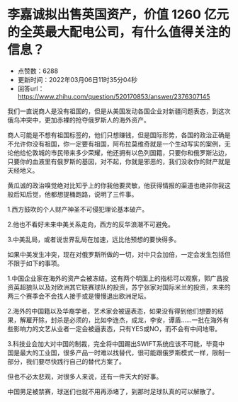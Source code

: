 # 李嘉诚拟出售英国资产，价值 1260 亿元的全英最大配电公司，有什么值得关注的信息？
- 点赞数：6288
- 更新时间：2022年03月06日11时35分04秒
- 回答url：https://www.zhihu.com/question/520170853/answer/2376307145
<body>
 <p data-pid="DaSyBF8U">我们一直说商人是没有祖国的，但是从美国发动各国企业对新疆问题表态，到这次俄乌冲突中，更加赤裸的抢夺俄罗斯人的海外资产。</p>
 <p data-pid="myQHWoAA">商人可能是不想有祖国标签的，他们只想赚钱，但是国际形势，各国的政治正确是不允许你没有祖国，你一定要有祖国，阿布拉莫维奇就是一个生动写实的案例，无论他给伦敦城的市民带来多少荣耀，他还拥有以色列国籍，只要你和俄罗斯沾边，只要你的血液里有俄罗斯的基因，对不起，你就是邪恶的，我们没收你的财产就是天经地义。</p>
 <p data-pid="4wLTdI9-">黄瓜诚的政治嗅觉绝对比知乎上的你我他要灵敏，他获得情报的渠道也绝非你我这般后知后觉，他都想提桶跑路，说明了三件事。</p>
 <p data-pid="QXkalMt1">1.西方鼓吹的个人财产神圣不可侵犯理论基本破产。</p>
 <p data-pid="RcFDpVpi">2.他也不看好未来中美关系走向，西方的反华浪潮不可避免。</p>
 <p data-pid="LfSRPM7b">3.中美乱局，或者说世界乱局在加速，远比他预想的要快得多。</p>
 <p data-pid="Axm-lOKB">如果中美发生冲突，现在对俄罗斯所做的一切，对中只会加倍，一定会发生包括但不限于如下的事项。</p>
 <p data-pid="e8MYbH4r">1.中国企业家在海外的资产会被冻结。这有两个明面上的指标可以观察，郭广昌投资英超狼队以及对欧洲其它联赛球队的投资，苏宁张家对国际米兰的投资，未来的两三个赛季会不会找人接手或是慢慢退出欧洲足坛。</p>
 <p data-pid="312U0Hfp">2.海外的中国籍以及华裔学者，艺术家会被逼表态，如果没有得到他们想要的结果，解雇开除，封杀是必须的，比如李连杰，成龙，李安，谭盾……一批在海外有些影响力的文艺从业者一定会被逼表态，只有YES或NO，而不会有中间地带。</p>
 <p data-pid="7lPnCjL3">3.科技业会加大对中国的制裁，完全将中国踢出SWIFT系统应该不可能，毕竟中国是最大的工业国，很多产品一时难以找替代，很可能跟俄罗斯模式一样，限制一部分，我们要尽快践行自己的替代方案了。</p>
 <p data-pid="zCDukCqL">但也不必太悲观，对很多人来说，还有一件天大的好事。</p>
 <p data-pid="rAHMrGkX">中国男足被禁赛，球迷们也就不用再添堵了，到那时足球队真的可以解散了。</p>
</body>